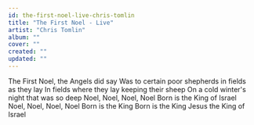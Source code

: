 ```yaml
---
id: the-first-noel-live-chris-tomlin
title: "The First Noel - Live"
artist: "Chris Tomlin"
album: ""
cover: ""
created: ""
updated: ""
---
```


The First Noel, the Angels did say
Was to certain poor shepherds in fields as they lay
In fields where they lay keeping their sheep
On a cold winter's night that was so deep
Noel, Noel, Noel, Noel
Born is the King of Israel
Noel, Noel, Noel, Noel
Born is the King
Born is the King
Jesus the King of Israel
